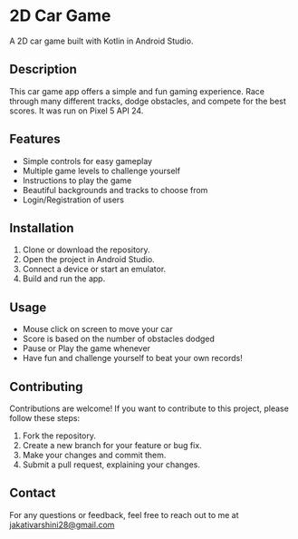 # 2D Car Game

A 2D car game built with Kotlin in Android Studio.

## Description

This car game app offers a simple and fun gaming experience. Race through many different tracks, dodge obstacles, and compete for the best scores.
It was run on Pixel 5 API 24.

## Features

- Simple controls for easy gameplay
- Multiple game levels to challenge yourself
- Instructions to play the game
- Beautiful backgrounds and tracks to choose from
- Login/Registration of users

## Installation

1. Clone or download the repository.
2. Open the project in Android Studio.
3. Connect a device or start an emulator.
4. Build and run the app.

## Usage

- Mouse click on screen to move your car
- Score is based on the number of obstacles dodged 
- Pause or Play the game whenever
- Have fun and challenge yourself to beat your own records!

## Contributing

Contributions are welcome! If you want to contribute to this project, please follow these steps:

1. Fork the repository.
2. Create a new branch for your feature or bug fix.
3. Make your changes and commit them.
4. Submit a pull request, explaining your changes.

## Contact

For any questions or feedback, feel free to reach out to me at jakativarshini28@gmail.com

